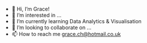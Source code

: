 - 👋 Hi, I’m Grace!
- 👀 I’m interested in ...<!-- - 📜 Data Analysis & Visualisations Certificate, University of Birmingham 2023 -->
- 🌱 I’m currently learning Data Analytics & Visualisation
- 💞️ I’m looking to collaborate on ...
- 📫 How to reach me grace.ch@hotmail.co.uk

<!---
gw-sc/gw-sc is a ✨ special ✨ repository because its `README.md` (this file) appears on your GitHub profile.
You can click the Preview link to take a look at your changes.
--->
